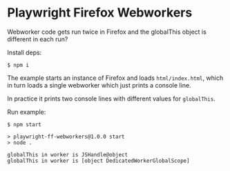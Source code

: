 # Playwright Firefox Webworkers

Webworker code gets run twice in Firefox and the globalThis object is different in each run?

Install deps:

```console
$ npm i
```

The example starts an instance of Firefox and loads `html/index.html`, which in turn loads a
single webworker which just prints a console line.

In practice it prints two console lines with different values for `globalThis`.

Run example:

```console
$ npm start

> playwright-ff-webworkers@1.0.0 start
> node .

globalThis in worker is JSHandle@object
globalThis in worker is [object DedicatedWorkerGlobalScope]
```
